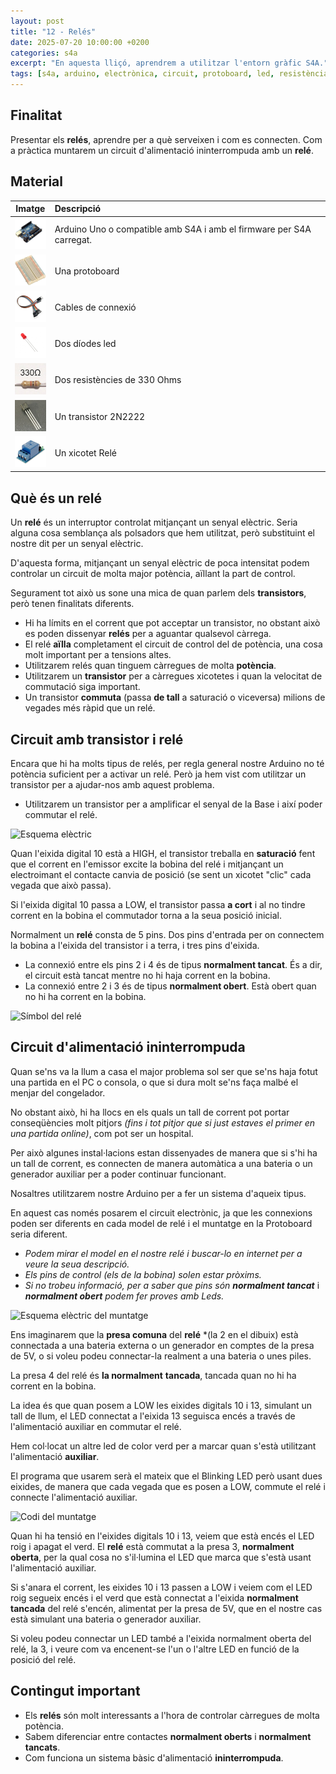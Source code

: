 ```yaml
---
layout: post
title: "12 - Relés"
date: 2025-07-20 10:00:00 +0200
categories: s4a
excerpt: "En aquesta lliçó, aprendrem a utilitzar l'entorn gràfic S4A."
tags: [s4a, arduino, electrònica, circuit, protoboard, led, resistència, potenciòmetre]
---
```



[img1]: /assets/imatges/s4a/s4a_12_01.png "Esquema elèctric"
[img2]: /assets/imatges/s4a/s4a_12_02.png "Símbol del relé"
[img3]: /assets/imatges/s4a/s4a_12_03.png "Esquema elèctric del muntatge"
[img4]: /assets/imatges/s4a/s4a_12_04.png "Codi del muntatge"

## Finalitat

Presentar els **relés**, aprendre per a què serveixen i com es connecten. Com a pràctica muntarem un circuit d'alimentació ininterrompuda amb un **relé**.

## Material

|                               Imatge                               | Descripció                                                           |
| :----------------------------------------------------------------: | :------------------------------------------------------------------- |
|   <img src="/assets/imatges/mat/mat_unor3.png" width="50" height="50">    | Arduino Uno o compatible amb S4A i amb el firmware per S4A carregat. |
| <img src="/assets/imatges/mat/mat_protoboard.png" width="50" height="50"> | Una protoboard                                                       |
|   <img src="/assets/imatges/mat/mat_dupont.png" width="50" height="50">   | Cables de connexió                                                   |
|    <img src="/assets/imatges/mat/mat_led.png" width="50" height="50">     | Dos díodes led                                                       |
|  <img src="/assets/imatges/mat/mat_resis330.png" width="50" height="50">  | Dos resistències de 330 Ohms                                         |
|  <img src="/assets/imatges/mat/mat_2n2222.jpeg" width="50" height="50">   | Un transistor 2N2222                                                 |
|   <img src="/assets/imatges/mat/mat_rele.jpeg" width="50" height="50">    | Un xicotet Relé                                                      |

## Què és un relé

Un **relé** és un interruptor controlat mitjançant un senyal elèctric. Seria alguna cosa semblança als polsadors que hem utilitzat, però substituint el nostre dit per un senyal elèctric.

D'aquesta forma, mitjançant un senyal elèctric de poca intensitat podem controlar un circuit de molta major potència, aïllant la part de control.

Segurament tot això us sone una mica de quan parlem dels **transistors**, però tenen finalitats diferents.

- Hi ha límits en el corrent que pot acceptar un transistor, no obstant això es poden dissenyar **relés** per a aguantar qualsevol càrrega.
- El relé **aïlla** completament el circuit de control del de potència, una cosa molt important per a tensions altes.
- Utilitzarem relés quan tinguem càrregues de molta **potència**.
- Utilitzarem un **transistor** per a càrregues xicotetes i quan la velocitat de commutació siga important.
- Un transistor **commuta** (passa **de tall** a saturació o viceversa) milions de vegades més ràpid que un relé.

## Circuit amb transistor i relé

Encara que hi ha molts tipus de relés, per regla general nostre Arduino no té potència suficient per a activar un relé. Però ja hem vist com utilitzar un transistor per a ajudar-nos amb aquest problema.

- Utilitzarem un transistor per a amplificar el senyal de la Base i així poder commutar el relé.

![Esquema elèctric](img1)

Quan l'eixida digital 10 està a HIGH, el transistor treballa en **saturació** fent que el corrent en l'emissor excite la bobina del relé i mitjançant un electroimant el contacte canvia de posició (se sent un xicotet "clic" cada vegada que això passa).

Si l'eixida digital 10 passa a LOW, el transistor passa **a cort** i al no tindre corrent en la bobina el commutador torna a la seua posició inicial.

Normalment un **relé** consta de 5 pins. Dos pins d'entrada per on connectem la bobina a l'eixida del transistor i a terra, i tres pins d'eixida.

- La connexió entre els pins 2 i 4 és de tipus **normalment tancat**. És a dir, el circuit està tancat mentre no hi haja corrent en la bobina.
- La connexió entre 2 i 3 és de tipus **normalment obert**. Està obert quan no hi ha corrent en la bobina.

![Símbol del relé](img2)

## Circuit d'alimentació ininterrompuda

Quan se'ns va la llum a casa el major problema sol ser que se'ns haja fotut una partida en el PC o consola, o que si dura molt se'ns faça malbé el menjar del congelador.

No obstant això, hi ha llocs en els quals un tall de corrent pot portar conseqüències molt pitjors _(fins i tot pitjor que si just estaves el primer en una partida online)_, com pot ser un hospital.

Per això algunes instal·lacions estan dissenyades de manera que si s'hi ha un tall de corrent, es connecten de manera automàtica a una bateria o un generador auxiliar per a poder continuar funcionant.

Nosaltres utilitzarem nostre Arduino per a fer un sistema d'aqueix tipus.

En aquest cas només posarem el circuit electrònic, ja que les connexions poden ser diferents en cada model de relé i el muntatge en la Protoboard seria diferent.

- _Podem mirar el model en el nostre relé i buscar-lo en internet per a veure la seua descripció._
- _Els pins de control (els de la bobina) solen estar pròxims._
- _Si no trobeu informació, per a saber que pins són_ **_normalment tancat_** i **_normalment obert_** _podem fer proves amb Leds._

![Esquema elèctric del muntatge](img3)

Ens imaginarem que la **presa comuna** del **relé** \*(la 2 en el dibuix) està connectada a una bateria externa o un generador en comptes de la presa de 5V, o si voleu podeu connectar-la realment a una bateria o unes piles.

La presa 4 del relé és **la normalment** **tancada**, tancada quan no hi ha corrent en la bobina.

La idea és que quan posem a LOW les eixides digitals 10 i 13, simulant un tall de llum, el LED connectat a l'eixida 13 seguisca encés a través de l'alimentació auxiliar en commutar el relé.

Hem col·locat un altre led de color verd per a marcar quan s'està utilitzant l'alimentació **auxiliar**.

El programa que usarem serà el mateix que el Blinking LED però usant dues eixides, de manera que cada vegada que es posen a LOW, commute el relé i connecte l'alimentació auxiliar.

![Codi del muntatge](img4)

Quan hi ha tensió en l'eixides digitals 10 i 13, veiem que està encés el LED roig i apagat el verd. El **relé** està commutat a la presa 3, **normalment oberta**, per la qual cosa no s'il·lumina el LED que marca que s'està usant l'alimentació auxiliar.

Si s'anara el corrent, les eixides 10 i 13 passen a LOW i veiem com el LED roig segueix encés i el verd que està connectat a l'eixida **normalment tancada** del relé s'encén, alimentat per la presa de 5V, que en el nostre cas està simulant una bateria o generador auxiliar.

Si voleu podeu connectar un LED també a l'eixida normalment oberta del relé, la 3, i veure com va encenent-se l'un o l'altre LED en funció de la posició del relé.

## Contingut important

- Els **relés** són molt interessants a l'hora de controlar càrregues de molta potència.
- Sabem diferenciar entre contactes **normalment oberts** i **normalment tancats**.
- Com funciona un sistema bàsic d'alimentació **ininterrompuda**.
